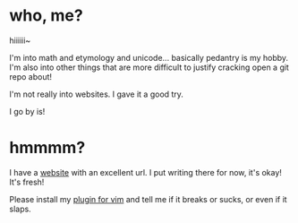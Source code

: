 # who, me?
hiiiiii~

I'm into math and etymology and unicode... basically pedantry is my hobby.
I'm also into other things that are more difficult to justify cracking open a git repo about!

I'm not really into websites. I gave it a good try.

I go by is!

# hmmmm?

I have a [website](yours.is) with an excellent url. I put writing there for now, it's okay! It's fresh!

Please install my [plugin for vim](https://github.com/izzergh/rumpelstiltskin) and tell me if it breaks or sucks, or even if it slaps.
